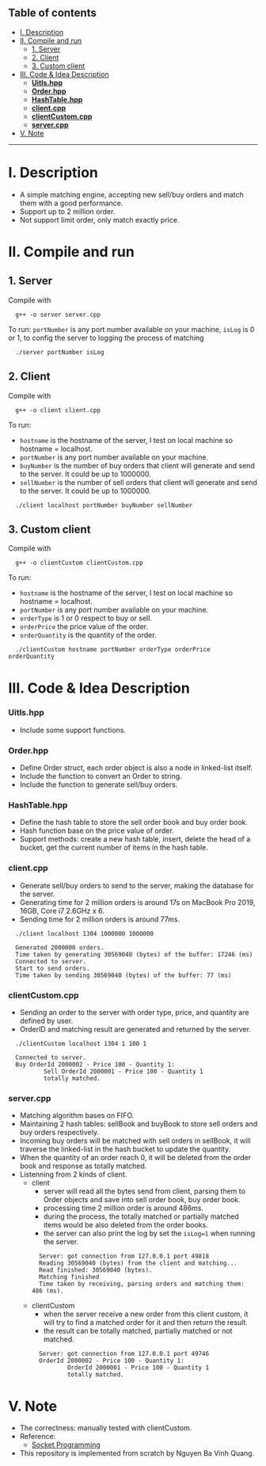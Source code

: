 ## Table of contents

- [I. Description](#i-description)
- [II. Compile and run](#ii-compile-and-run)
  - [1. Server](#1-server)
  - [2. Client](#2-client)
  - [3. Custom client](#3-custom-client)
- [III. Code \& Idea Description](#iii-code--idea-description)
    - [**Uitls.hpp**](#uitlshpp)
    - [**Order.hpp**](#orderhpp)
    - [**HashTable.hpp**](#hashtablehpp)
    - [**client.cpp**](#clientcpp)
    - [**clientCustom.cpp**](#clientcustomcpp)
    - [**server.cpp**](#servercpp)
- [V. Note](#v-note)
---
# I. Description
- A simple matching engine, accepting new sell/buy orders and match them with a good performance.
- Support up to 2 million order.
- Not support limit order, only match exactly price.

# II. Compile and run
## 1. Server
Compile with
```
  g++ -o server server.cpp
```
To run: `portNumber` is any port number available on your machine, `isLog` is 0 or 1, to config the server to logging the process of matching
```
  ./server portNumber isLog
```

## 2. Client
Compile with
```
  g++ -o client client.cpp
```
To run: 
  - `hostname` is the hostname of the server, I test on local machine so hostname = localhost.
  - `portNumber` is any port number available on your machine.
  - `buyNumber` is the number of buy orders that client will generate and send to the server. It could be up to 1000000.
  - `sellNumber` is the number of sell orders that client will generate and send to the server. It could be up to 1000000.
```
  ./client localhost portNumber buyNumber sellNumber
```

## 3. Custom client
Compile with
```
  g++ -o clientCustom clientCustom.cpp
```
To run: 
  - `hostname` is the hostname of the server, I test on local machine so hostname = localhost.
  - `portNumber` is any port number available on your machine.
  - `orderType` is 1 or 0 respect to buy or sell.
  - `orderPrice` the price value of the order.
  - `orderQuantity` is the quantity of the order.
```
  ./clientCustom hostname portNumber orderType orderPrice orderQuantity
```

# III. Code & Idea Description
### **Uitls.hpp**
- Include some support functions.
### **Order.hpp**
- Define Order struct, each order object is also a node in linked-list itself.
- Include the function to convert an Order to string.
- Include the function to generate sell/buy orders.
### **HashTable.hpp**
- Define the hash table to store the sell order book and buy order book.
- Hash function base on the price value of order.
- Support methods: create a new hash table, insert, delete the head of a bucket, get the current number of items in the hash table.
### **client.cpp**
- Generate sell/buy orders to send to the server, making the database for the server.
- Generating time for 2 million orders is around 17s on MacBook Pro 2019, 16GB, Core i7 2.6GHz x 6.
- Sending time for 2 million orders is around 77ms.
```
  ./client localhost 1304 1000000 1000000

  Generated 2000000 orders.
  Time taken by generating 30569040 (bytes) of the buffer: 17246 (ms)
  Connected to server.
  Start to send orders.
  Time taken by sending 30569040 (bytes) of the buffer: 77 (ms)
```
### **clientCustom.cpp**
- Sending an order to the server with order type, price, and quantity are defined by user.
- OrderID and matching result are generated and returned by the server.
```
  ./clientCustom localhost 1304 1 100 1

  Connected to server.
  Buy OrderId 2000002 - Price 100 - Quantity 1:
          Sell OrderId 2000001 - Price 100 - Quantity 1
          totally matched.
```
### **server.cpp**
- Matching algorithm bases on FIFO.
- Maintaining 2 hash tables: sellBook and buyBook to store sell orders and buy orders respectively.
- Incoming buy orders will be matched with sell orders in sellBook, it will traverse the linked-list in the hash bucket to update the quantity.
- When the quantity of an order reach 0, it will be deleted from the order book and response as totally matched.
- Listenning from 2 kinds of client.
  - client
    - server will read all the bytes send from client, parsing them to Order objects and save into sell order book, buy order book.
    - processing time 2 million order is around 486ms.
    - during the process, the totally matched or partially matched items would be also deleted from the order books.
    - the server can also print the log by set the `isLog=1` when running the server.
    ```
      Server: got connection from 127.0.0.1 port 49818
      Reading 30569040 (bytes) from the client and matching...
      Read finished: 30569040 (bytes).
      Matching finished
      Time taken by receiving, parsing orders and matching them: 486 (ms).
    ```
  - clientCustom
    - when the server receive a new order from this client custom, it will try to find a matched order for it and then return the result.
    - the result can be totally matched, partially matched or not matched.
    ```
      Server: got connection from 127.0.0.1 port 49746
      OrderId 2000002 - Price 100 - Quantity 1:
              OrderId 2000001 - Price 100 - Quantity 1
              totally matched.
    ```
# V. Note
- The correctness: manually tested with clientCustom.
- Reference: 
  - [Socket Programming](https://www.bogotobogo.com/cplusplus/sockets_server_client.php)
- This repository is implemented from scratch by Nguyen Ba Vinh Quang.

